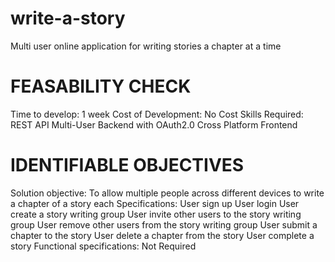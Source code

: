 # write-a-story
Multi user online application for writing stories a chapter at a time

# FEASABILITY CHECK
Time to develop:
1 week
Cost of Development:
No Cost
Skills Required:
REST API
Multi-User Backend with OAuth2.0
Cross Platform Frontend

# IDENTIFIABLE OBJECTIVES
Solution objective:
To allow multiple people across different devices to write a chapter of a story each
Specifications:
User sign up
User login
User create a story writing group
User invite other users to the story writing group
User remove other users from the story writing group
User submit a chapter to the story
User delete a chapter from the story
User complete a story
Functional specifications:
Not Required
